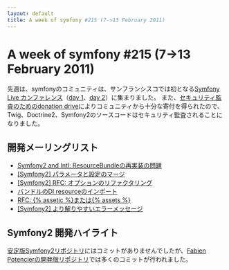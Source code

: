 ```yaml
---
layout: default
title: A week of symfony #215 (7->13 February 2011)
---
```


A week of symfony #215 (7->13 February 2011)
============================================

先週は、symfonyのコミュニティは、サンフランシスコでは初となる[Symfony Live カンファレンス](http://www.symfony-live.com/san-francisco)（[day 1](http://www.symfony-project.org/blog/2011/02/09/symfony-live-san-francisco-day-1)、[day 2](http://www.symfony-project.org/blog/2011/02/10/symfony-live-san-francisco-day-2)）に集まりました。
また、[セキュリティ監査のためのdonation drive](http://www.symfony-project.org/blog/2011/02/07/we-re-secure-or-getting-there)によりコミュニティから十分な寄付を得られたので、Twig、Doctrine2、Symfony2のソースコードはセキュリティ監査されることになりました。

開発メーリングリスト
------------------------

  * [Symfony2 and Intl: ResourceBundleの再実装の問題](https://groups.google.com/forum/#!topic/symfony-devs/MMUpxFBrZjc)
  * [[Symfony2] パラメータと設定のマージ](https://groups.google.com/forum/#!topic/symfony-devs/7_hE8T-M1J4)
  * [[Symfony2] RFC: オプションのリファクタリング](https://groups.google.com/forum/#!topic/symfony-devs/py91_CEpXic)
  * [バンドルのDI resourceのインポート](https://groups.google.com/forum/#!topic/symfony-devs/_EOC8VF_PGY)
  * [RFC: {% assetic %}または{% assets %}](https://groups.google.com/forum/#!topic/symfony-devs/w8-V367qN0k)
  * [[Symfony2] より解りやすいエラーメッセージ](https://groups.google.com/forum/#!topic/symfony-devs/-AReqzp4DiU)

Symfony2 開発ハイライト
-------------------------------

[安定版Symfony2リポジトリ](https://github.com/symfony/symfony)にはコミットがありませんでしたが、[Fabien Potencierの開発版リポジトリ](https://github.com/fabpot/symfony/)では多くのコミットが行われました。

